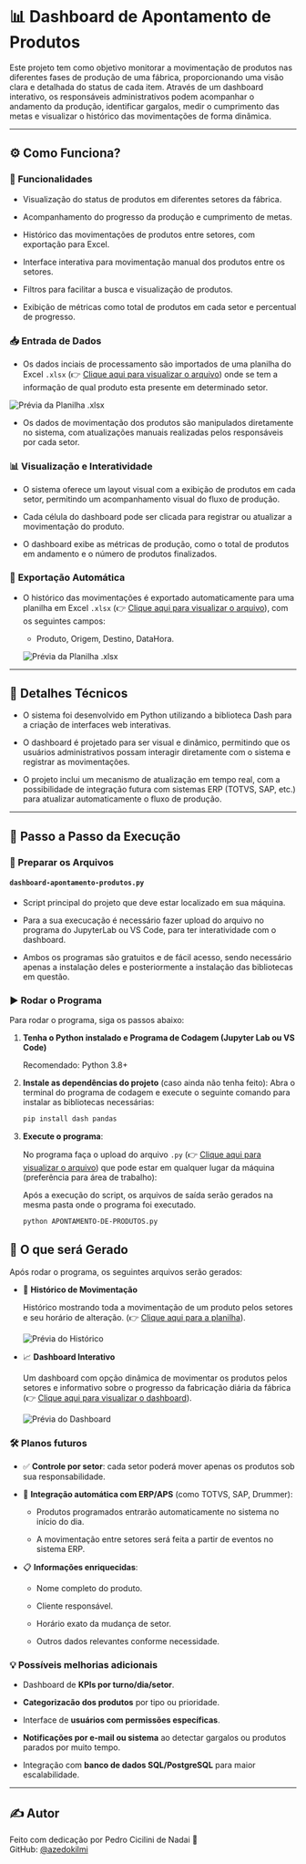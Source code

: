 # 📊 Dashboard de Apontamento de Produtos

Este projeto tem como objetivo monitorar a movimentação de produtos nas diferentes fases de produção de uma fábrica, proporcionando uma visão clara e detalhada do status de cada item. Através de um dashboard interativo, os responsáveis administrativos podem acompanhar o andamento da produção, identificar gargalos, medir o cumprimento das metas e visualizar o histórico das movimentações de forma dinâmica.

---

## ⚙️ Como Funciona?

### 🧠 Funcionalidades

- Visualização do status de produtos em diferentes setores da fábrica.
  
- Acompanhamento do progresso da produção e cumprimento de metas.
  
- Histórico das movimentações de produtos entre setores, com exportação para Excel.
  
- Interface interativa para movimentação manual dos produtos entre os setores.
  
- Filtros para facilitar a busca e visualização de produtos.
  
- Exibição de métricas como total de produtos em cada setor e percentual de progresso.
  
### 📥 **Entrada de Dados**

   - Os dados inciais de processamento são importados de uma planilha do Excel `.xlsx` (👉 [Clique aqui para visualizar o arquivo]()) onde se tem a informação de qual produto esta presente em determinado setor.

   ![Prévia da Planilha .xlsx]()
     
   - Os dados de movimentação dos produtos são manipulados diretamente no sistema, com atualizações manuais realizadas pelos responsáveis por cada setor.
   
### 📊 **Visualização e Interatividade**

   - O sistema oferece um layout visual com a exibição de produtos em cada setor, permitindo um acompanhamento visual do fluxo de produção.
     
   - Cada célula do dashboard pode ser clicada para registrar ou atualizar a movimentação do produto.
     
   - O dashboard exibe as métricas de produção, como o total de produtos em andamento e o número de produtos finalizados.

### 💾 **Exportação Automática**

   - O histórico das movimentações é exportado automaticamente para uma planilha em Excel `.xlsx` (👉 [Clique aqui para visualizar o arquivo]()), com os seguintes campos:
     
     - Produto, Origem, Destino, DataHora.

     ![Prévia da Planilha .xlsx]()

---

## 🧪 Detalhes Técnicos

- O sistema foi desenvolvido em Python utilizando a biblioteca Dash para a criação de interfaces web interativas.
  
- O dashboard é projetado para ser visual e dinâmico, permitindo que os usuários administrativos possam interagir diretamente com o sistema e registrar as movimentações.
  
- O projeto inclui um mecanismo de atualização em tempo real, com a possibilidade de integração futura com sistemas ERP (TOTVS, SAP, etc.) para atualizar automaticamente o fluxo de produção.

---

## 🚀 Passo a Passo da Execução

### 📁 Preparar os Arquivos

#### `dashboard-apontamento-produtos.py`

- Script principal do projeto que deve estar localizado em sua máquina.

- Para a sua execucação é necessário fazer upload do arquivo no programa do JupyterLab ou VS Code, para ter interatividade com o dashboard.

- Ambos os programas são gratuitos e de fácil acesso, sendo necessário apenas a instalação deles e posteriormente a instalação das bibliotecas em questão.

### ▶️ Rodar o Programa

Para rodar o programa, siga os passos abaixo:

1. **Tenha o Python instalado e Programa de Codagem (Jupyter Lab ou VS Code)**
   
   Recomendado: Python 3.8+

2. **Instale as dependências do projeto** (caso ainda não tenha feito):
   Abra o terminal do programa de codagem e execute o seguinte comando para instalar as bibliotecas necessárias:

   ```bash
   pip install dash pandas
   ```

3. **Execute o programa**:
  
   No programa faça o upload do arquivo `.py` (👉 [Clique aqui para visualizar o arquivo]()) que pode estar em qualquer lugar da máquina (preferência para área de trabalho):
   
   Após a execução do script, os arquivos de saída serão gerados na mesma pasta onde o programa foi executado.

   ```bash
   python APONTAMENTO-DE-PRODUTOS.py
   ```

## 📂 O que será Gerado

Após rodar o programa, os seguintes arquivos serão gerados:

- 📄 **Histórico de Movimentação**
  
  Histórico mostrando toda a movimentação de um produto pelos setores e seu horário de alteração. (👉 [Clique aqui para a planilha]()).
  
  ![Prévia do Histórico]()

- 📈 **Dashboard Interativo**
  
  Um dashboard com opção dinâmica de movimentar os produtos pelos setores e informativo sobre o progresso da fabricação diária da fábrica (👉 [Clique aqui para visualizar o dashboard]()).
  
  ![Prévia do Dashboard]()

### 🛠️ Planos futuros

- ✅ **Controle por setor**: cada setor poderá mover apenas os produtos sob sua responsabilidade.
  
- 🔗 **Integração automática com ERP/APS** (como TOTVS, SAP, Drummer):
  
  - Produtos programados entrarão automaticamente no sistema no início do dia.
    
  - A movimentação entre setores será feita a partir de eventos no sistema ERP.
 
- 📋 **Informações enriquecidas**:
  
  - Nome completo do produto.
    
  - Cliente responsável.
    
  - Horário exato da mudança de setor.
    
  - Outros dados relevantes conforme necessidade.

### 💡 Possíveis melhorias adicionais

- Dashboard de **KPIs por turno/dia/setor**.
  
- **Categorizacão dos produtos** por tipo ou prioridade.
  
- Interface de **usuários com permissões específicas**.
  
- **Notificações por e-mail ou sistema** ao detectar gargalos ou produtos parados por muito tempo.
  
- Integração com **banco de dados SQL/PostgreSQL** para maior escalabilidade.

---

## ✍️ Autor

Feito com dedicação por Pedro Cicilini de Nadai 💪\
GitHub: [@azedokilmi](https://github.com/azedokilmi)
